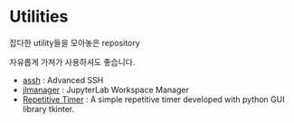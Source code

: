 # Utilities

잡다한 utility들을 모아놓은 repository

자유롭게 가져가 사용하셔도 좋습니다.

- [assh](https://github.com/HeekangPark/utilities/tree/master/assh) : Advanced SSH
- [jlmanager](https://github.com/HeekangPark/utilities/tree/master/jlmanager) : JupyterLab Workspace Manager
- [Repetitive Timer](https://github.com/HeekangPark/utilities/tree/master/repetitive-timer) : A simple repetitive timer developed with python GUI library tkinter.